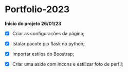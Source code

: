 # Portfolio-2023

**Inicio do projeto 26/01/23**

- [x]  Criar as configurações da página;
- [x]  Istalar pacote pip flask no python;
- [x]  Importar estilos do Boostrap;
- [x]  Criar uma aside com incons e estilizar foto de perfil;

 
